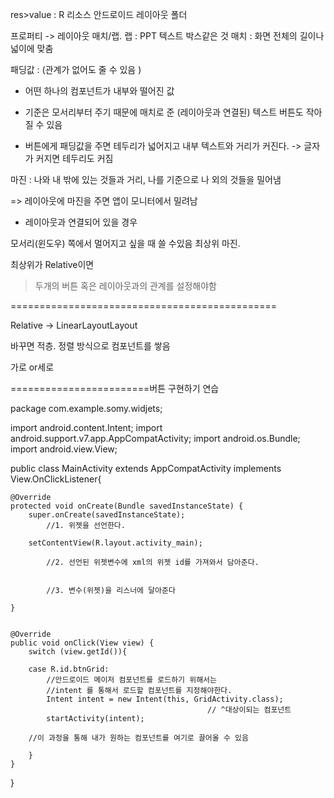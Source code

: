 ﻿

res>value : R 리소스
 안드로이드 레이아웃 폴더


프로퍼티 -> 레이아웃 매치/랩. 
랩 : PPT 텍스트 박스같은 것
매치 : 화면 전체의 길이나 넓이에 맞춤

패딩값 : (관계가 없어도 줄 수 있음 )

- 어떤 하나의 컴포넌트가 내부와 떨어진 값

- 기준은 모서리부터 주기 때문에 매치로 준 
(레이아웃과 연결된) 텍스트 버튼도 작아질 수 있음

- 버튼에게 패딩값을 주면 테두리가 넓어지고 내부 텍스트와 거리가 커진다.
 -> 글자가 커지면 테두리도 커짐


마진 : 나와 내 밖에 있는 것들과 거리, 나를 기준으로 나 외의 것들을 밀어냄

=> 레이아웃에 마진을 주면 앱이 모니터에서 밀려남

- 레이아웃과 연결되어 있을 경우 

모서리(윈도우) 쪽에서 멀어지고 싶을 때 쓸 수있음
 최상위 마진.


최상위가 Relative이면
> 두개의 버튼 혹은 레이아웃과의 관계를 설정해야함


==============================================


Relative -> LinearLayoutLayout

바꾸면 적층. 정렬 방식으로 컴포넌트를 쌓음

가로 or세로



========================버튼 구현하기 연습

 package com.example.somy.widjets;

import android.content.Intent;
import android.support.v7.app.AppCompatActivity;
import android.os.Bundle;
import android.view.View;

public class MainActivity extends AppCompatActivity implements View.OnClickListener{

    @Override
    protected void onCreate(Bundle savedInstanceState) {
        super.onCreate(savedInstanceState);
            //1. 위젯을 선언한다.

        setContentView(R.layout.activity_main);

            //2. 선언된 위젯변수에 xml의 위젯 id를 가져와서 담아준다.


            //3. 변수(위젯)을 리스너에 달아준다

    }


    @Override
    public void onClick(View view) {
        switch (view.getId()){

        case R.id.btnGrid:
            //안드로이드 메이저 컴포넌트를 로드하기 위해서는
            //intent 를 통해서 로드할 컴포넌트를 지정해야한다.
            Intent intent = new Intent(this, GridActivity.class);
                                                // ^대상이되는 컴포넌트
            startActivity(intent);

        //이 과정을 통해 내가 원하는 컴포넌트를 여기로 끌어올 수 있음

        }
    }
}
